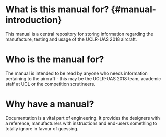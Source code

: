 # What is this manual for? {#manual-introduction}

This manual is a central repository for storing information regarding the manufacture, testing and usage of the UCLR-UAS 2018 aircraft.

# Who is the manual for?

The manual is intended to be read by anyone who needs information pertaining to the aircraft  - this may be the UCLR-UAS 2018 team, academic staff at UCL or the competition scrutineers.

# Why have a manual?

Documentation is a vital part of engineering. It provides the designers with a reference, manufacturers with instructions and end-users something to totally ignore in favour of guessing.





